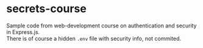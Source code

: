# secrets-course
Sample code from web-development course on authentication and security in Express.js.  
There is of course a hidden `.env` file with security info, not commited.
